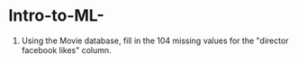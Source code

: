 # Intro-to-ML-

1) Using the Movie database, fill in the 104  missing values for the "director facebook likes" column.

